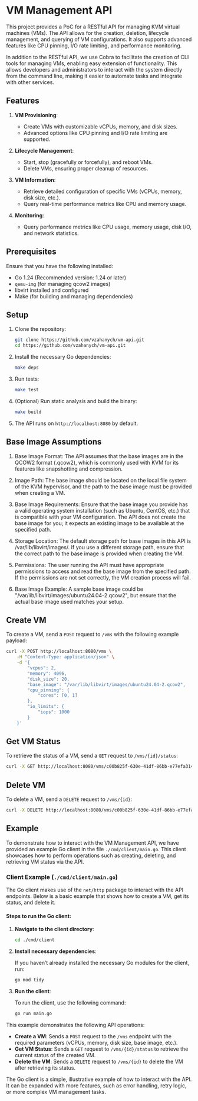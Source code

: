 # VM Management API

This project provides a PoC for a RESTful API for managing KVM virtual machines (VMs). The API allows for the creation, deletion, lifecycle management, and querying of VM configurations. It also supports advanced features like CPU pinning, I/O rate limiting, and performance monitoring.

In addition to the RESTful API, we use Cobra to facilitate the creation of CLI tools for managing VMs, enabling easy extension of functionality. This allows developers and administrators to interact with the system directly from the command line, making it easier to automate tasks and integrate with other services.

## Features

1. **VM Provisioning**:
   - Create VMs with customizable vCPUs, memory, and disk sizes.
   - Advanced options like CPU pinning and I/O rate limiting are supported.

2. **Lifecycle Management**:
   - Start, stop (gracefully or forcefully), and reboot VMs.
   - Delete VMs, ensuring proper cleanup of resources.

3. **VM Information**:
   - Retrieve detailed configuration of specific VMs (vCPUs, memory, disk size, etc.).
   - Query real-time performance metrics like CPU and memory usage.

4. **Monitoring**:
   - Query performance metrics like CPU usage, memory usage, disk I/O, and network statistics.

## Prerequisites

Ensure that you have the following installed:

- Go 1.24 (Recommended version: 1.24 or later)
- `qemu-img` (for managing qcow2 images)
- libvirt installed and configured
- Make (for building and managing dependencies)

## Setup

1. Clone the repository:

   ```bash
   git clone https://github.com/vzahanych/vm-api.git
   cd https://github.com/vzahanych/vm-api.git
   ```

2. Install the necessary Go dependencies:

   ```bash
   make deps
   ```

3. Run tests:

   ```bash
   make test
   ```

4. (Optional) Run static analysis and build the binary:

   ```bash
   make build
   ```

5. The API runs on `http://localhost:8080` by default.

## Base Image Assumptions

1. Base Image Format: The API assumes that the base images are in the QCOW2 format (.qcow2), which is commonly used with KVM for its features like snapshotting and compression.

2. Image Path: The base image should be located on the local file system of the KVM hypervisor, and the path to the base image must be provided when creating a VM.

3. Base Image Requirements: Ensure that the base image you provide has a valid operating system installation (such as Ubuntu, CentOS, etc.) that is compatible with your VM configuration. The API does not create the base image for you; it expects an existing image to be available at the specified path.

4. Storage Location: The default storage path for base images in this API is /var/lib/libvirt/images/. If you use a different storage path, ensure that the correct path to the base image is provided when creating the VM.

5. Permissions: The user running the API must have appropriate permissions to access and read the base image from the specified path. If the permissions are not set correctly, the VM creation process will fail.

6. Base Image Example: A sample base image could be "/var/lib/libvirt/images/ubuntu24.04-2.qcow2", but ensure that the actual base image used matches your setup.

## Create VM

To create a VM, send a `POST` request to `/vms` with the following example payload:

```bash
curl -X POST http://localhost:8080/vms \
    -H "Content-Type: application/json" \
    -d '{
        "vcpus": 2,
        "memory": 4096,
        "disk_size": 20,
        "base_image": "/var/lib/libvirt/images/ubuntu24.04-2.qcow2",
        "cpu_pinning": {
            "cores": [0, 1]
        },
        "io_limits": {
            "iops": 1000
        }
    }'
```

## Get VM Status

To retrieve the status of a VM, send a `GET` request to `/vms/{id}/status`:

```bash
curl -X GET http://localhost:8080/vms/c00b825f-630e-41df-86bb-e77efa314d7d/status
```

## Delete VM

To delete a VM, send a `DELETE` request to `/vms/{id}`:

```bash
curl -X DELETE http://localhost:8080/vms/c00b825f-630e-41df-86bb-e77efa314d7d
```

## Example

To demonstrate how to interact with the VM Management API, we have provided an example Go client in the file `./cmd/client/main.go`. This client showcases how to perform operations such as creating, deleting, and retrieving VM status via the API.

### Client Example (`./cmd/client/main.go`)

The Go client makes use of the `net/http` package to interact with the API endpoints. Below is a basic example that shows how to create a VM, get its status, and delete it.

#### Steps to run the Go client:

1. **Navigate to the client directory**:

   ```bash
   cd ./cmd/client
   ```

2. **Install necessary dependencies**:

   If you haven’t already installed the necessary Go modules for the client, run:

   ```bash
   go mod tidy
   ```

3. **Run the client**:

   To run the client, use the following command:

   ```bash
   go run main.go
   ```

This example demonstrates the following API operations:

- **Create a VM**: Sends a `POST` request to the `/vms` endpoint with the required parameters (vCPUs, memory, disk size, base image, etc.).
- **Get VM Status**: Sends a `GET` request to `/vms/{id}/status` to retrieve the current status of the created VM.
- **Delete the VM**: Sends a `DELETE` request to `/vms/{id}` to delete the VM after retrieving its status.

The Go client is a simple, illustrative example of how to interact with the API. It can be expanded with more features, such as error handling, retry logic, or more complex VM management tasks.



